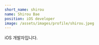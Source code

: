 ```yaml
---
short_name: shirou
name: Shirou Bae
position: iOS developer
image: /assets/images/profile/shirou.jpeg
---
```

iOS 개발자입니다.
